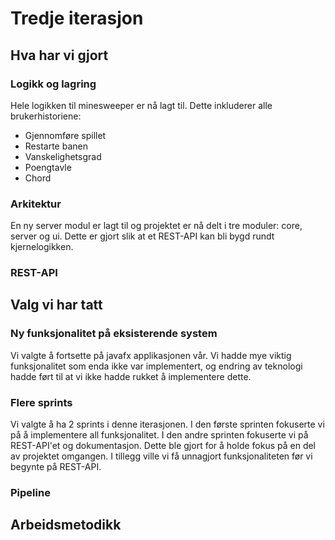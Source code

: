 # Tredje iterasjon

## Hva har vi gjort

### Logikk og lagring
Hele logikken til minesweeper er nå lagt til. Dette inkluderer alle brukerhistoriene:

- Gjennomføre spillet
- Restarte banen
- Vanskelighetsgrad
- Poengtavle
- Chord

### Arkitektur
En ny server modul er lagt til og projektet er nå delt i tre moduler: core, server og ui. Dette er gjort slik at et REST-API kan bli bygd rundt kjernelogikken.

### REST-API

## Valg vi har tatt

### Ny funksjonalitet på eksisterende system
Vi valgte å fortsette på javafx applikasjonen vår. Vi hadde mye viktig funksjonalitet som enda ikke var implementert, og endring av teknologi hadde ført til at vi ikke hadde rukket å implementere dette.

### Flere sprints
Vi valgte å ha 2 sprints i denne iterasjonen. I den første sprinten fokuserte vi på å implementere all funksjonalitet. I den andre sprinten fokuserte vi på REST-API'et og dokumentasjon. Dette ble gjort for å holde fokus på en del av projektet omgangen. I tillegg ville vi få unnagjort funksjonaliteten før vi begynte på REST-API.

### Pipeline

## Arbeidsmetodikk

